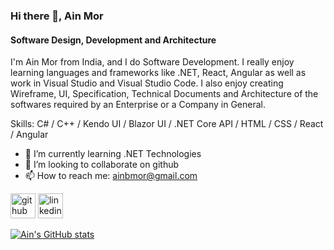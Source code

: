 ### Hi there 👋, Ain Mor
#### Software Design, Development and Architecture
I'm Ain Mor from India, and I do Software Development. I really enjoy learning languages and frameworks like .NET, React, Angular as well as work in Visual Studio and Visual Studio Code. I also enjoy creating Wireframe, UI, Specification, Technical Documents and Architecture of the softwares required by an Enterprise or a Company in General.

Skills: C# / C++ / Kendo UI / Blazor UI / .NET Core API / HTML / CSS / React / Angular

- 🌱 I’m currently learning .NET Technologies 
- 👯 I’m looking to collaborate on github 
- 📫 How to reach me: ainbmor@gmail.com 


[<img src='https://cdn.jsdelivr.net/npm/simple-icons@3.0.1/icons/github.svg' alt='github' height='40'>](https://github.com/https://github.com/ainmor)  [<img src='https://cdn.jsdelivr.net/npm/simple-icons@3.0.1/icons/linkedin.svg' alt='linkedin' height='40'>](https://www.linkedin.com/in/https://www.linkedin.com/in/ain-mor-173977213//)  



[![Ain's GitHub stats](https://github-readme-stats.vercel.app/api?username=ainmor)](https://github.com/ainmor/github-readme-stats)
